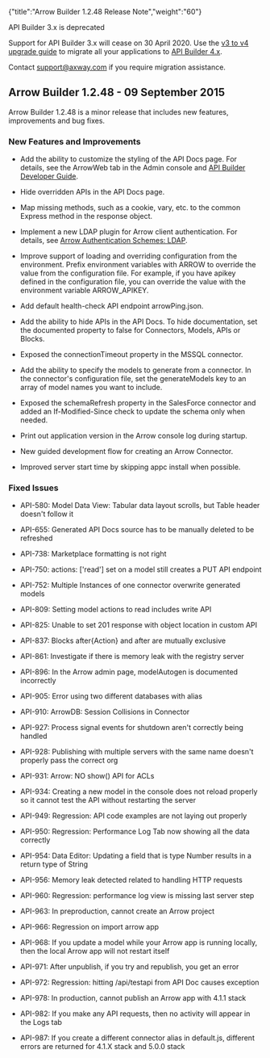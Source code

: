 {"title":"Arrow Builder 1.2.48 Release Note","weight":"60"}

API Builder 3.x is deprecated

Support for API Builder 3.x will cease on 30 April 2020. Use the [v3 to v4 upgrade guide](https://docs.axway.com/bundle/API_Builder_4x_allOS_en/page/api_builder_v3_to_v4_upgrade_guide.html) to migrate all your applications to [API Builder 4.x](https://docs.axway.com/bundle/API_Builder_4x_allOS_en/page/api_builder_getting_started_guide.html).

Contact [support@axway.com](mailto:support@axway.com) if you require migration assistance.

## Arrow Builder 1.2.48 - 09 September 2015

Arrow Builder 1.2.48 is a minor release that includes new features, improvements and bug fixes.

### New Features and Improvements

* Add the ability to customize the styling of the API Docs page. For details, see the ArrowWeb tab in the Admin console and [API Builder Developer Guide](/docs/appc/Axway_API_Builder/API_Builder/API_Builder_Developer_Guide/).

* Hide overridden APIs in the API Docs page.

* Map missing methods, such as a cookie, vary, etc. to the common Express method in the response object.

* Implement a new LDAP plugin for Arrow client authentication. For details, see [Arrow Authentication Schemes: LDAP](/docs/appc/Axway_API_Builder/API_Builder/API_Builder_Developer_Guide/API_Builder_Project/Configuration/Authentication_Schemes/#ldap).

* Improve support of loading and overriding configuration from the environment. Prefix environment variables with ARROW to override the value from the configuration file. For example, if you have apikey defined in the configuration file, you can override the value with the environment variable ARROW\_APIKEY.

* Add default health-check API endpoint arrowPing.json.

* Add the ability to hide APIs in the API Docs. To hide documentation, set the documented property to false for Connectors, Models, APIs or Blocks.

* Exposed the connectionTimeout property in the MSSQL connector.

* Add the ability to specify the models to generate from a connector. In the connector's configuration file, set the generateModels key to an array of model names you want to include.

* Exposed the schemaRefresh property in the SalesForce connector and added an If-Modified-Since check to update the schema only when needed.

* Print out application version in the Arrow console log during startup.

* New guided development flow for creating an Arrow Connector.

* Improved server start time by skipping appc install when possible.

### Fixed Issues

* API-580: Model Data View: Tabular data layout scrolls, but Table header doesn't follow it

* API-655: Generated API Docs source has to be manually deleted to be refreshed

* API-738: Marketplace formatting is not right

* API-750: actions: \['read'\] set on a model still creates a PUT API endpoint

* API-752: Multiple Instances of one connector overwrite generated models

* API-809: Setting model actions to read includes write API

* API-825: Unable to set 201 response with object location in custom API

* API-837: Blocks after{Action} and after are mutually exclusive

* API-861: Investigate if there is memory leak with the registry server

* API-896: In the Arrow admin page, modelAutogen is documented incorrectly

* API-905: Error using two different databases with alias

* API-910: ArrowDB: Session Collisions in Connector

* API-927: Process signal events for shutdown aren't correctly being handled

* API-928: Publishing with multiple servers with the same name doesn't properly pass the correct org

* API-931: Arrow: NO show() API for ACLs

* API-934: Creating a new model in the console does not reload properly so it cannot test the API without restarting the server

* API-949: Regression: API code examples are not laying out properly

* API-950: Regression: Performance Log Tab now showing all the data correctly

* API-954: Data Editor: Updating a field that is type Number results in a return type of String

* API-956: Memory leak detected related to handling HTTP requests

* API-960: Regression: performance log view is missing last server step

* API-963: In preproduction, cannot create an Arrow project

* API-966: Regression on import arrow app

* API-968: If you update a model while your Arrow app is running locally, then the local Arrow app will not restart itself

* API-971: After unpublish, if you try and republish, you get an error

* API-972: Regression: hitting /api/testapi from API Doc causes exception

* API-978: In production, cannot publish an Arrow app with 4.1.1 stack

* API-982: If you make any API requests, then no activity will appear in the Logs tab

* API-987: If you create a different connector alias in default.js, different errors are returned for 4.1.X stack and 5.0.0 stack
